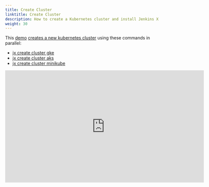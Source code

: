 ```yaml
---
title: Create Cluster
linktitle: Create Cluster
description: How to create a Kubernetes cluster and install Jenkins X
weight: 30
---
```


This [demo](https://www.youtube.com/watch?v=ELA4tytdFeA) [creates a new kubernetes cluster](/docs/getting-started/setup/create-cluster/) using these commands in parallel:

* [jx create cluster gke](/commands/jx_create_cluster_gke/)
* [jx create cluster aks](/commands/jx_create_cluster_aks/)
* [jx create cluster minikube](/commands/deprecation/)


<iframe width="640" height="360" src="https://www.youtube.com/embed/ELA4tytdFeA" frameborder="0" allow="autoplay; encrypted-media" allowfullscreen></iframe>